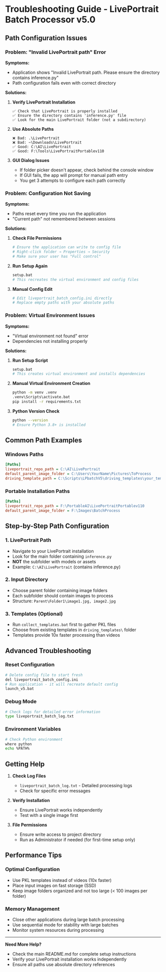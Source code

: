# Troubleshooting Guide - LivePortrait Batch Processor v5.0

## Path Configuration Issues

### Problem: "Invalid LivePortrait path" Error

**Symptoms:**
- Application shows "Invalid LivePortrait path. Please ensure the directory contains inference.py"
- Path configuration fails even with correct directory

**Solutions:**

1. **Verify LivePortrait Installation**
   ```
   ✅ Check that LivePortrait is properly installed
   ✅ Ensure the directory contains 'inference.py' file
   ✅ Look for the main LivePortrait folder (not a subdirectory)
   ```

2. **Use Absolute Paths**
   ```
   ❌ Bad: .\LivePortrait
   ❌ Bad: ~\Downloads\LivePortrait  
   ✅ Good: C:\AI\LivePortrait
   ✅ Good: F:\Tools\LivePortraitPortablev110
   ```

3. **GUI Dialog Issues**
   - If folder picker doesn't appear, check behind the console window
   - If GUI fails, the app will prompt for manual path entry
   - You get 3 attempts to configure each path correctly

### Problem: Configuration Not Saving

**Symptoms:**
- Paths reset every time you run the application
- "Current path" not remembered between sessions

**Solutions:**

1. **Check File Permissions**
   ```bash
   # Ensure the application can write to config file
   # Right-click folder → Properties → Security
   # Make sure your user has "Full control"
   ```

2. **Run Setup Again**
   ```bash
   setup.bat
   # This recreates the virtual environment and config files
   ```

3. **Manual Config Edit**
   ```bash
   # Edit liveportrait_batch_config.ini directly
   # Replace empty paths with your absolute paths
   ```

### Problem: Virtual Environment Issues

**Symptoms:**
- "Virtual environment not found" error
- Dependencies not installing properly

**Solutions:**

1. **Run Setup Script**
   ```bash
   setup.bat
   # This creates virtual environment and installs dependencies
   ```

2. **Manual Virtual Environment Creation**
   ```bash
   python -m venv .venv
   .venv\Scripts\activate.bat
   pip install -r requirements.txt
   ```

3. **Python Version Check**
   ```bash
   python --version
   # Ensure Python 3.8+ is installed
   ```

## Common Path Examples

### Windows Paths
```ini
[Paths]
liveportrait_repo_path = C:\AI\LivePortrait
default_parent_image_folder = C:\Users\YourName\Pictures\ToProcess
driving_template_path = C:\Scripts\LPbatchV5\driving_templates\your_template.pkl
```

### Portable Installation Paths
```ini
[Paths]
liveportrait_repo_path = F:\PortableAI\LivePortraitPortablev110
default_parent_image_folder = F:\Images\BatchProcess
```

## Step-by-Step Path Configuration

### 1. LivePortrait Path
- Navigate to your LivePortrait installation
- Look for the main folder containing `inference.py`
- **NOT** the subfolder with models or assets
- Example: `C:\AI\LivePortrait` (contains inference.py)

### 2. Input Directory  
- Choose parent folder containing image folders
- Each subfolder should contain images to process
- Structure: `Parent\Folder1\image1.jpg, image2.jpg`

### 3. Templates (Optional)
- Run `collect_templates.bat` first to gather PKL files
- Choose from existing templates in `driving_templates\` folder
- Templates provide 10x faster processing than videos

## Advanced Troubleshooting

### Reset Configuration
```bash
# Delete config file to start fresh
del liveportrait_batch_config.ini
# Run application - it will recreate default config
launch_v5.bat
```

### Debug Mode
```bash
# Check logs for detailed error information
type liveportrait_batch_log.txt
```

### Environment Variables
```bash
# Check Python environment
where python
echo %PATH%
```

## Getting Help

1. **Check Log Files**
   - `liveportrait_batch_log.txt` - Detailed processing logs
   - Check for specific error messages

2. **Verify Installation**
   - Ensure LivePortrait works independently
   - Test with a single image first

3. **File Permissions**
   - Ensure write access to project directory
   - Run as Administrator if needed (for first-time setup only)

## Performance Tips

### Optimal Configuration
- Use PKL templates instead of videos (10x faster)
- Place input images on fast storage (SSD)
- Keep image folders organized and not too large (< 100 images per folder)

### Memory Management
- Close other applications during large batch processing
- Use sequential mode for stability with large batches
- Monitor system resources during processing

---

**Need More Help?**
- Check the main README.md for complete setup instructions
- Verify your LivePortrait installation works independently
- Ensure all paths use absolute directory references
